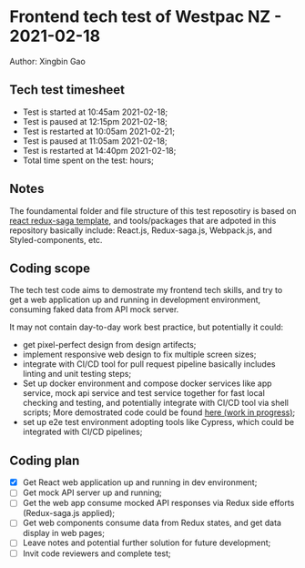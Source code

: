 # Frontend tech test of Westpac NZ - 2021-02-18

Author: Xingbin Gao

## Tech test timesheet

- Test is started at 10:45am 2021-02-18;
- Test is paused at 12:15pm 2021-02-18;
- Test is restarted at 10:05am 2021-02-21;
- Test is paused at 11:05am 2021-02-18;
- Test is restarted at 14:40pm 2021-02-18;
- Total time spent on the test: hours;

## Notes

The foundamental folder and file structure of this test reposotiry is based on [react redux-saga template](https://github.com/benxgao/react-redux-saga-plate), and tools/packages that are adpoted in this repository basically include:
React.js, Redux-saga.js, Webpack.js, and Styled-components, etc.

## Coding scope

The tech test code aims to demostrate my frontend tech skills, and try to get a web application up and running in development environment, consuming faked data from API mock server. 

It may not contain day-to-day work best practice, but potentially it could:
- get pixel-perfect design from design artifects;
- implement responsive web design to fix multiple screen sizes;
- integrate with CI/CD tool for pull request pipeline basically includes linting and unit testing steps;
- Set up docker environment and compose docker services like app service, mock api service and test service together for fast local checking and testing, and potentially integrate with CI/CD tool via shell scripts; More demostrated code could be found [here (work in progress)](https://github.com/benxgao/docker-api-plate);
- set up e2e test environment adopting tools like Cypress, which could be integrated with CI/CD pipelines;

## Coding plan

- [x] Get React web application up and running in dev environment;
- [ ] Get mock API server up and running;
- [ ] Get the web app consume mocked API responses via Redux side efforts (Redux-saga.js applied);
- [ ] Get web components consume data from Redux states, and get data display in web pages;
- [ ] Leave notes and potential further solution for future development;
- [ ] Invit code reviewers and complete test;
